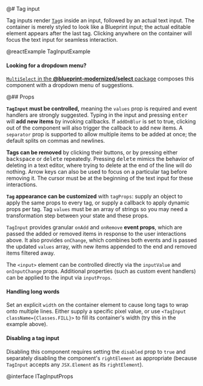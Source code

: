 @# Tag input

Tag inputs render [`Tag`](#core/components/tag)s inside an input, followed by an
actual text input. The container is merely styled to look like a Blueprint
input; the actual editable element appears after the last tag. Clicking anywhere
on the container will focus the text input for seamless interaction.

@reactExample TagInputExample

<div class="@ns-callout @ns-intent-success @ns-icon-info-sign">
    <h4 class="@ns-heading">Looking for a dropdown menu?</h4>

[`MultiSelect` in the **@blueprint-modernized/select** package](#select/multi-select)
composes this component with a dropdown menu of suggestions.

</div>

@## Props

**`TagInput` must be controlled,** meaning the `values` prop is required and
event handlers are strongly suggested. Typing in the input and pressing
<kbd>enter</kbd> will **add new items** by invoking callbacks. If `addOnBlur` is
set to true, clicking out of the component will also trigger the callback to add
new items. A `separator` prop is supported to allow multiple items to be added
at once; the default splits on commas and newlines.

**Tags can be removed** by clicking their <span class="@ns-icon-standard @ns-icon-cross"></span>
buttons, or by pressing either <kbd>backspace</kbd> or <kbd>delete</kbd> repeatedly.
Pressing <kbd>delete</kbd> mimics the behavior of deleting in a text editor, where trying to delete at the end of the line will do nothing.
Arrow keys can also be used to focus on a particular tag before removing it. The
cursor must be at the beginning of the text input for these interactions.

**`Tag` appearance can be customized** with `tagProps`: supply an object to
apply the same props to every tag, or supply a callback to apply dynamic props
per tag. Tag `values` must be an array of strings so you may need a
transformation step between your state and these props.

`TagInput` provides granular `onAdd` and `onRemove` **event props**, which are
passed the added or removed items in response to the user interactions above. It
also provides `onChange`, which combines both events and is passed the updated
`values` array, with new items appended to the end and removed items filtered
away.

The `<input>` element can be controlled directly via the `inputValue` and
`onInputChange` props. Additional properties (such as custom event handlers) can
be applied to the input via `inputProps`.

<div class="@ns-callout @ns-intent-primary @ns-icon-info-sign">
    <h4 class="@ns-heading">Handling long words</h4>

Set an explicit `width` on the container element to cause long tags to wrap onto multiple lines.
Either supply a specific pixel value, or use `<TagInput className={Classes.FILL}>`
to fill its container's width (try this in the example above).

</div>

<div class="@ns-callout @ns-intent-primary @ns-icon-info-sign">
    <h4 class="@ns-heading">Disabling a tag input</h4>

Disabling this component requires setting the `disabled` prop to `true`
and separately disabling the component's `rightElement` as appropriate
(because `TagInput` accepts any `JSX.Element` as its `rightElement`).

</div>

@interface ITagInputProps
